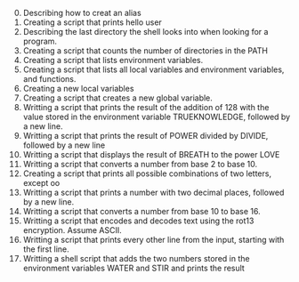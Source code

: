0. Describing how to creat an alias
1. Creating a script that prints hello user
2. Describing the last directory the shell looks into when looking for a program.
3. Creating a script that counts the number of directories in the PATH
4. Creating a script that lists environment variables.
5. Creating  a script that lists all local variables and environment variables, and functions.
6. Creating a new local variables
7. Creating a script that creates a new global variable.
8. Writting  a script that prints the result of the addition of 128 with the value stored in the environment variable TRUEKNOWLEDGE, followed by a new line.
9. Writting a script that prints the result of POWER divided by DIVIDE, followed by a new line
10. Writting a script that displays the result of BREATH to the power LOVE
11. Writting  a script that converts a number from base 2 to base 10.
12. Creating a script that prints all possible combinations of two letters, except oo
13. Writting a script that prints a number with two decimal places, followed by a new line.
14. Writting a script that converts a number from base 10 to base 16.
15. Writting a script that encodes and decodes text using the rot13 encryption. Assume ASCII.
16. Writting  a script that prints every other line from the input, starting with the first line.
17. Writting  a shell script that adds the two numbers stored in the environment variables WATER and STIR and prints the result
